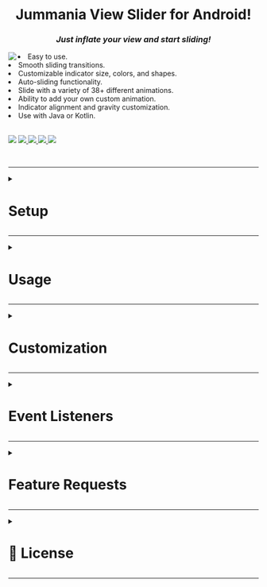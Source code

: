 <h1 align="center">Jummania View Slider for Android!</h1>
<h3 align="center"><b><i>Just inflate your view and start sliding!</i></b></h3>

<a href="https://github.com/Jumman04/Jummania-Slider">  
<img align="left" src="https://github-production-user-asset-6210df.s3.amazonaws.com/113237846/284076921-b31614c3-e3cb-40a6-ab4b-31c9b9517dda.gif"  />  </a>  

<li>Easy to use.</li>
<li>Smooth sliding transitions.</li>
<li>Customizable indicator size, colors, and shapes.</li>
<li>Auto-sliding functionality.</li>
<li>Slide with a variety of 38+ different animations.</li>
<li>Ability to add your own custom animation.</li>
<li>Indicator alignment and gravity customization.</li>
<li>Use with Java or Kotlin.</li>
<br>
<p align="left">
	<img src="https://img.shields.io/badge/API-17%2B-brightgreen.svg?style=flat"/>
	    <!-- <img src="https://img.shields.io/github/v/release/Jumman04/Jummania-Slider?include_prereleases&amp;label=latest%20release" alt="Latest release"/> 
	<a href="https://github.com/Jumman04/Jummania-Slider/issues">
    <img src="https://img.shields.io/github/issues/Jumman04/Jummania-Slider"/>
  </a>
	<a href="https://github.com/Jumman04/Jummania-Slider/graphs/contributors" >
        <img src="https://img.shields.io/github/contributors/Jumman04/Jummania-Slider" /></a>
    <a href="https://github.com/Jumman04/Jummania-Slider/pulse" >
        <img src="https://img.shields.io/github/commit-activity/m/Jumman04/Jummania-Slider" /></a>
	-->
	 <a href="https://jitpack.io/#Jumman04/Jummania-Slider">
    <img src="https://jitpack.io/v/Jumman04/Jummania-Slider.svg"/> </a>

  
 
  <a href="https://github.com/Jumman04/Jummania-Slider/network/members">
    <img src="https://img.shields.io/github/forks/Jumman04/Jummania-Slider"/>
  </a>
  <a href="https://github.com/Jumman04/Jummania-Slider/stargazers">
    <img src="https://img.shields.io/github/stars/Jumman04/Jummania-Slider"/>
  </a>
    <a href="https://github.com/Jumman04/Jummania-Slider/LICENSE">
    <img src="https://img.shields.io/github/license/Jumman04/Jummania-Slider"/></a>
</p>
<br>


---

<details>
  <summary><h1>Setup</h1></summary>
  <br>

To integrate Jummania-Slider into your Android project, follow these steps:

### Step 1: Add JitPack Repository

Add the JitPack repository to your project's root `settings.gradle` file:

```groovy
dependencyResolutionManagement {
    repositoriesMode.set(RepositoriesMode.FAIL_ON_PROJECT_REPOS)
    repositories {
        maven { url = uri("https://jitpack.io") }
    }
}
```

## Step 2: Add the Dependency

Add the Jummania-Slider dependency to your app module's `build.gradle` file:

 ```gradle
dependencies {
    implementation("com.github.Jumman04:Jummania-Slider:4.2")
}
```

 </details>

 ---
 <details>
  <summary><h1>Usage</h1></summary>

---

<details>
  <summary>XML</summary>
  <br>

```xml

    <com.jummania.JSlider 
        android:id="@+id/jSlider" 
        android:layout_width="match_parent"
        android:layout_height="wrap_content" />
```
</details>

---

<details>
  <summary>For Kotlin</summary>
  <br>

```kt
override fun onCreate(savedInstanceState: Bundle?) {
    super.onCreate(savedInstanceState)
    setContentView(R.layout.activity_main)

    val jSlider: JSlider = findViewById(R.id.jSlider)
    jSlider.setSlider(DefaultSlider())

}

//Out of onCreate, Create a Class for Slider
private inner class DefaultSlider : JSlider.DefaultSlider() {
    override fun getView(layoutInflater: LayoutInflater, parent: ViewGroup): View {
        return layoutInflater.inflate(R.layout.item_slider2, parent, false) //Inflate you layout
    }

    override fun onSliderCreate(view: View, position: Int) {

        val textView: TextView = view.findViewById(R.id.text_view) //find your child
        val imageView: ImageView = view.findViewById(R.id.image_view)

        Picasso.get()
            .load("https://jummania.com/App/BanglaNatokSamahar/Images/Cover%20Photo.jpg")
            .error(R.drawable.default_error)
            .placeholder(R.drawable.default_loading)
            .into(imageView)

        textView.text = getString(R.string.Developer_Name)

        view.setOnClickListener {
            //Apply your click Listener
        }


    }

    override fun getCount(): Int {
        return 3
    }

}
```
</details>

---

<details>
  <summary>For Java</summary>
  <br>

 ```Java

  @Override
  protected void onCreate(Bundle savedInstanceState) {
    super.onCreate(savedInstanceState);
    setContentView(R.layout.activity_main);

    JSlider jSlider = findViewById(R.id.jSlider);
    jSlider.setSlider(new DefaultSlider());
  }

//Out of onCreate, Create a Class for Slider
  private class DefaultSlider extends JSlider.DefaultSlider {
    @Override
    public View getView(LayoutInflater layoutInflater, ViewGroup parent) {
      return layoutInflater.inflate(R.layout.item_slider2, parent, false);
    }

    @Override
    public void onSliderCreate(View view, int position) {

      TextView textView = view.findViewById(R.id.text_view);
      ImageView imageView = view.findViewById(R.id.image_view);

      Picasso.get()
              .load("https://jummania.com/App/BanglaNatokSamahar/Images/Cover%20Photo.jpg")
              .error(R.drawable.default_error)
              .placeholder(R.drawable.default_loading)
              .into(imageView);

      textView.setText(getString(R.string.Developer_Name));

      view.setOnClickListener(new View.OnClickListener() {
        @Override
        public void onClick(View v) {
          // Apply your click listener logic
        }
      });
    }

    @Override
    public int getCount() {
      return 3;
    }
  }
```
</details>

</details>

---

<details>
  <summary><h1>Customization</h1></summary>
	
### The JSlider library provides a set of attributes that can be configured either in XML layout files or programmatically.

  <table>
    <tr>
      <th>XML Attribute</th>
      <th>Programmatic Attribute</th>
      <th>Description</th>
    </tr>
    <!-- Sliding Duration -->
    <tr>
      <td>slidingDuration="integer"</td>
      <td><code>setSlidingDuration(int)</code></td>
      <td>Duration for transitioning between slides, default: 2222</td>
    </tr>
    <!-- Indicator Size -->
    <tr>
      <td>indicatorSize="dimension"</td>
      <td><code>setIndicatorSize(int)</code></td>
      <td>Size of the indicator shape, default: 15</td>
    </tr>
    <!-- Slider Padding Top -->
    <tr>
      <td>sliderPaddingTop="dimension"</td>
      <td><code>setSliderPadding(int, int, int, int)</code></td>
      <td>Padding for the JSlider component - Top, default: 10</td>
    </tr>
    <!-- Slider Padding Left -->
    <tr>
      <td>sliderPaddingLeft="dimension"</td>
      <td></td>
      <td>Padding for the JSlider component - Left, default: 5</td>
    </tr>
    <!-- Slider Padding Right -->
    <tr>
      <td>sliderPaddingRight="dimension"</td>
      <td></td>
      <td>Padding for the JSlider component - Right, default: 5</td>
    </tr>
    <!-- Slider Padding Bottom -->
    <tr>
      <td>sliderPaddingBottom="dimension"</td>
      <td></td>
      <td>Padding for the JSlider component - Bottom, default: 10</td>
    </tr>
    <!-- Indicator Padding Top -->
    <tr>
      <td>indicatorPaddingTop="dimension"</td>
      <td><code>setIndicatorPaddingTop(int)</code></td>
      <td>Padding for the indicator shape - Top, default: 3</td>
    </tr>
    <!-- Indicator Padding Left -->
    <tr>
      <td>indicatorPaddingLeft="dimension"</td>
      <td><code>setIndicatorPaddingLeft(int)</code></td>
      <td>Padding for the indicator shape - Left, default: 3</td>
    </tr>
    <!-- Indicator Padding Right -->
    <tr>
      <td>indicatorPaddingRight="dimension"</td>
      <td><code>setIndicatorPaddingRight(int)</code></td>
      <td>Padding for the indicator shape - Right, default: 3</td>
    </tr>
    <!-- Indicator Padding Bottom -->
    <tr>
      <td>indicatorPaddingBottom="dimension"</td>
      <td><code>setIndicatorPaddingBottom(int)</code></td>
      <td>Padding for the indicator shape - Bottom, default: 3</td>
    </tr>
    <!-- Indicator Margin Horizontal -->
    <tr>
      <td>indicatorMarginHorizontal="dimension"</td>
      <td><code>setIndicatorMarginHorizontal(int)</code></td>
      <td>Horizontal margin between indicator shapes, default: 3</td>
    </tr>
    <!-- Enable Indicator -->
    <tr>
      <td>enableIndicator="boolean"</td>
      <td><code>enableIndicator(boolean)</code></td>
      <td>Enable or disable the indicator display, default: true</td>
    </tr>
    <!-- Enable Auto Sliding -->
    <tr>
      <td>enableAutoSliding="boolean"</td>
      <td><code>enableAutoSliding(boolean)</code></td>
      <td>Enable or disable auto-sliding functionality, default: true</td>
    </tr>
    <!-- Default Indicator Color -->
    <tr>
      <td>defaultIndicatorColor="color"</td>
      <td><code>setDefaultIndicatorColor(int)</code></td>
      <td>Color for the Default indicator shape, default: "#80ffffff"</td>
    </tr>
    <!-- Selected Indicator Color -->
    <tr>
      <td>selectedIndicatorColor="color"</td>
      <td><code>setSelectedIndicatorColor(int)</code></td>
      <td>Color for the selected indicator shape, default: Color.WHITE</td>
    </tr>
    <!-- Indicator Update Mode -->
    <tr>
      <td>indicatorUpdateMode="SYNC"</td>
      <td><code>setIndicatorUpdateMode(updateType)</code></td>
      <td>Indicator Update Modes: SYNC, STATIC, ANIMATED, default: UpdateTypes.SYNC</td>
    </tr>
    <!-- Indicator Shape Types -->
    <tr>
      <td>indicatorShapeTypes="CIRCLE"</td>
      <td><code>setIndicatorShapeTypes(shapeType)</code></td>
      <td>Indicator Shape Types: CIRCLE, HEART, SQUARE, STAR, ShapeTypes.CIRCLE</td>
    </tr>
    <!-- Indicator Alignment -->
    <tr>
      <td>indicatorAlignment="ALIGN_BOTTOM"</td>
      <td><code>setIndicatorAlignment(alignment)</code></td>
      <td>Indicator Alignment Options: ALIGN_LEFT, ALIGN_TOP, ALIGN_RIGHT, ALIGN_BOTTOM, ALIGN_CENTER, CENTER_HORIZONTAL, CENTER_VERTICAL, ALIGN_START, ALIGN_END, Alignment.BOTTOM</td>
    </tr>
    <!-- Indicator Gravity -->
    <tr>
      <td>indicatorGravity="center"</td>
      <td><code>setIndicatorGravity(gravity)</code></td>
      <td>Indicator Gravity Options, default: Gravity.CENTER</td>
    </tr>
    <!-- Slide Animation -->
    <tr>
      <td>slideAnimation="DEFAULT"</td>
      <td><code>jSlider.setSlideAnimation(animationType)</code></td>
      <td>Slide Animation Types: ANTI_CLOCK_SPIN, BACKGROUND_TO_FOREGROUND, CARD_STACK, CLOCK_SPIN, CUBE_IN_DEPTH, CUBE_IN_ROTATION, CUBE_IN_SCALING, CUBE_OUT_DEPTH, CUBE_OUT_ROTATION, CUBE_OUT_SCALING, CUBE_IN, CUBE_OUT, DEPTH_SLIDE, DEPTH_SLIDE2, DEPTH_TRANSFORMATION, DEPTH_ZOOM_OUT, FADEOUT, FADE_PAGE, FAN_TRANSFORMATION, FIDGET_SPINNER, FLIP_HORIZONTAL, FLIP_VERTICAL, FOREGROUND_TO_BACKGROUND, GATE, HINGE, POP, ROTATE_DOWN, ROTATE_UP, SPINNER, SPINNER_TRANSFORMATION, TABLET_SLIDE, TOSS, VERTICAL_FLIP, VERTICAL_SHUT, ZOOM_FADE, ZOOM_IN, ZOOM_OUT, DEFAULT, default: AnimationTypes.DEFAULT
</td>
    </tr>
  </table>

</details>

---

<details>
  <summary><h1>Event Listeners</h1></summary>

  ### On Slide Change Listener

You can add an `OnSlideChangeListener` to listen for slide change events. This listener provides callbacks for different slide events.

```kt
jSlider.addOnSlideChangeListener(object : JSlider.OnSlideChangeListener {
    override fun onSliderScrolled(
        position: Int, positionOffset: Float, positionOffsetPixels: Int) {
        
    }

    override fun onSliderSelected(position: Int) {
       
    }

    override fun onSliderScrollStateChanged(state: Int) {
        
    }
})
```

  </details>
  
---
	

<details>
  <summary><h1>Feature Requests</h1></summary>
  <br>


	
If you have a feature request or a suggestion for improving this library, please feel free
to [open an issue](https://github.com/Jumman04/Jummania-Slider/issues/new) and let us know! We
appreciate your feedback and are always looking to make our library better.

#### How to Request a Feature

1. Click on the [Issues tab](https://github.com/Jumman04/Jummania-Slider/issues).
2. Click the green "New Issue" button.
3. Choose the "Feature Request" template.
4. Fill in the requested information and submit the issue.

Thank you for helping us improve the library!
</details>

---


<details>
  <summary><h1>📄 License</h1></summary>
  <br>

	
This project is licensed under the MIT License - see
the [LICENSE.md](https://github.com/Jumman04/Jummania-Slider/blob/master/LICENSE.md) file for
details.
</details>

---


